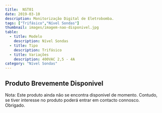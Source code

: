 ```yaml
---
title:  NST01
date: 2019-03-10
description: Monitorização Digital de Eletrobomba.
tags: ["Trifásico","Nível Sondas"]
thumbnail: images/imagem-nao-disponivel.jpg
table:
  - title: Modelo
    description: Nível Sondas
  - title: Tipo
    description: Trifásico
  - title: Variações
    description: 400VAC 2,5 - 4A
category: "Nível Sondas"
---
```


## Produto Brevemente Disponivel

Nota: Este produto ainda não se encontra disponivel de momento. Contudo, se tiver interesse no produto poderá entrar em contacto connosco. Obrigado.
